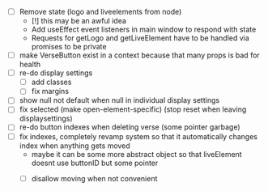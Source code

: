 - [ ] Remove state (logo and liveelements from node)
    - [!] this may be an awful idea
    - Add useEffect event listeners in main window to respond with state
    - Requests for getLogo and getLiveElement have to be handled via promises to be private
- [ ] make VerseButton exist in a context because that many props is bad for health
- [ ] re-do display settings
    - [ ] add classes
    - [ ] fix margins
- [ ] show null not default when null in individual display settings
- [ ] fix selected (make open-element-specific) (stop reset when leaving displaysettings)
- [ ] re-do button indexes when deleting verse (some pointer garbage)
- [ ] fix indexes, completely revamp system so that it automatically changes index when anything gets moved
    - maybe it can be some more abstract object so that liveElement doesnt use buttonID but some pointer
    - [ ] disallow moving when not convenient



